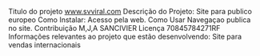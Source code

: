 Titulo do projeto
www.svviral.com
Descrição do Projeto:
Site para publico europeo
Como Instalar:
Acesso pela web.
Como Usar
Navegaçao publica no site.
Contribuição
M,J,A SANCIVIER
Licença
70845784271RF
Informações relevantes ao projeto que estão desenvolvendo:
Site para vendas internacionais
